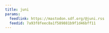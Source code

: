 ```yaml
---
title: juni
params:
  feedlink: https://mastodon.sdf.org/@juni.rss
  feedid: 7a93f8feec8a1f589881b9f1d46bff11
---
```

